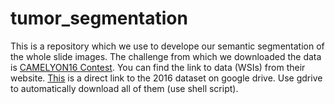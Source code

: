 # tumor_segmentation

This is a repository which we use to develope our semantic segmentation of the whole slide images. The challenge from which we downloaded the data is [CAMELYON16 Contest](https://camelyon16.grand-challenge.org/). You can find the link to data (WSIs) from their website. [This](https://drive.google.com/drive/folders/0BzsdkU4jWx9Bb19WNndQTlUwb2M) is a direct link to the 2016 dataset on google drive. Use gdrive to automatically download all of them (use shell script).
